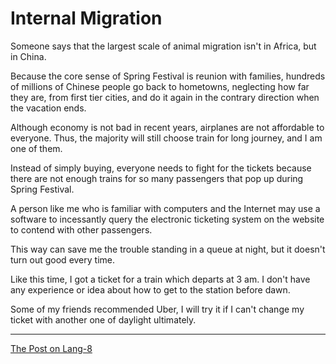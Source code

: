 # Internal Migration

Someone says that the largest scale of animal migration isn't in Africa, but in China.

Because the core sense of Spring Festival is reunion with families, hundreds of millions of Chinese people go back to hometowns, neglecting how far they are, from first tier cities, and do it again in the contrary direction when the vacation ends.

Although economy is not bad in recent years, airplanes are not affordable to everyone. Thus, the majority will still choose train for long journey, and I am one of them.

Instead of simply buying, everyone needs to fight for the tickets because there are not enough trains for so many passengers that pop up during Spring Festival.

A person like me who is familiar with computers and the Internet may use a software to incessantly query the electronic ticketing system on the website to contend with other passengers.

This way can save me the trouble standing in a queue at night, but it doesn't turn out good every time.

Like this time, I got a ticket for a train which departs at 3 am. I don't have any experience or idea about how to get to the station before dawn.

Some of my friends recommended Uber, I will try it if I can't change my ticket with another one of daylight ultimately.

---

[The Post on Lang-8](http://lang-8.com/1358180/journals/25409599032572415317198330523257407520)
